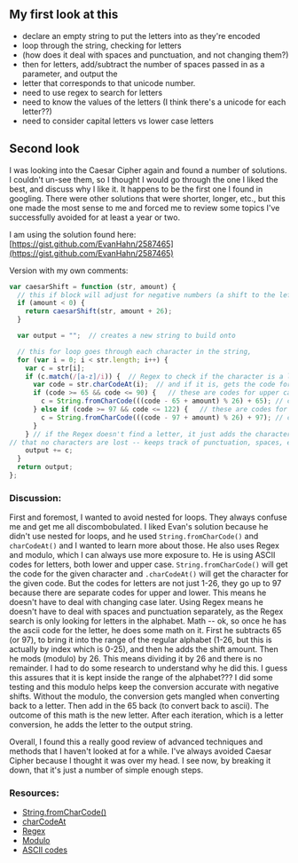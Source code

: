 ## My first look at this
* declare an empty string to put the letters into as they're encoded
* loop through the string, checking for letters 
* (how does it deal with spaces and punctuation, and not changing them?)
* then for letters, add/subtract the number of spaces passed in as a parameter, and output the 
* letter that corresponds to that unicode number.
* need to use regex to search for letters
* need to know the values of the letters (I think there's a unicode for each letter??)
* need to consider capital letters vs lower case letters

## Second look
I was looking into the Caesar Cipher again and found a number of solutions. I couldn't un-see them, so I thought I would 
go through the one I liked the best, and discuss why I like it. It happens to be the first one I found in googling. There 
were other solutions that were shorter, longer, etc., but this one made the most sense to me and forced me to review some 
topics I've successfully avoided for at least a year or two.

I am using the solution found here:  [https://gist.github.com/EvanHahn/2587465](https://gist.github.com/EvanHahn/2587465)

Version with my own comments: 
```javascript
var caesarShift = function (str, amount) {
  // this if block will adjust for negative numbers (a shift to the left instead of right)
  if (amount < 0) {
    return caesarShift(str, amount + 26); 
  }

  var output = "";  // creates a new string to build onto

  // this for loop goes through each character in the string, 
  for (var i = 0; i < str.length; i++) {
    var c = str[i];
    if (c.match(/[a-z]/i)) {  // Regex to check if the character is a letter,
      var code = str.charCodeAt(i);  // and if it is, gets the code for the letter.
      if (code >= 65 && code <= 90) {   // these are codes for upper case letters
        c = String.fromCharCode(((code - 65 + amount) % 26) + 65); // convert code then convert back to letter
      } else if (code >= 97 && code <= 122) {   // these are codes for lower case letters
        c = String.fromCharCode(((code - 97 + amount) % 26) + 97); // convert code then convert back to letter
      }
    } // if the Regex doesn't find a letter, it just adds the character and then moves to the next character, so
// that no characters are lost -- keeps track of punctuation, spaces, etc.
    output += c;
  }
  return output;
};
```

### Discussion:  
   First and foremost, I wanted to avoid nested for loops. They always confuse me and get me all discombobulated. I liked 
   Evan's solution because he didn't use nested for loops, and he used `String.fromCharCode()` and `charCodeAt()` and I 
   wanted to learn more about those. He also uses Regex and modulo, which I can always use more exposure to. 
   He is using ASCII codes for letters, both lower and upper case. `String.fromCharCode()` will get the code for the given 
   character and `.charCodeAt()` will get the character for the given code. But the codes for letters are not just 1-26, 
   they go up to 97 because there are separate codes for upper and lower. This means he doesn't have to deal with changing case later. 
   Using Regex means he doesn't have to deal with spaces and punctuation separately, as the Regex search is only looking for 
   letters in the alphabet. 
   Math -- ok, so once he has the ascii code for the letter, he does some math on it. First he subtracts 65 (or 97), to bring it 
   into the range of the regular alphabet (1-26, but this is actually by index which is 0-25), and then he adds the shift amount. 
   Then he mods (modulo) by 26. This means dividing it by 26 and there is no remainder. I had to do some research to 
   understand why he did this. I guess this assures that it is kept inside the range of the alphabet??? I did some testing 
   and this modulo helps keep the conversion accurate with negative shifts. Without the modulo, the conversion gets mangled 
   when converting back to a letter.
   Then add in the 65 back (to convert back to ascii). The outcome of this math is the 
   new letter. After each iteration, which is a letter conversion, he adds the letter to the output string.
   
   Overall, I found this a really good review of advanced techniques and methods that I haven't looked at for a while. I've 
   always avoided Caesar Cipher because I thought it was over my head. I see now, by breaking it down, that it's just a 
   number of simple enough steps. 
   
   
### Resources:
* [String.fromCharCode()](https://www.w3schools.com/jsref/jsref_fromcharcode.asp)
* [charCodeAt](https://www.w3schools.com/jsref/jsref_charcodeat.asp)
* [Regex](https://developer.mozilla.org/en-US/docs/Web/JavaScript/Guide/Regular_Expressions)
* [Modulo](https://developer.mozilla.org/en-US/docs/Web/JavaScript/Reference/Operators/Remainder)
* [ASCII codes](https://www.w3schools.com/charsets/ref_html_ascii.asp)
